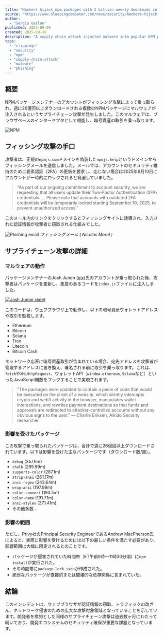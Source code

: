 ```yaml
---
title: "Hackers hijack npm packages with 2 billion weekly downloads in supply chain attack"
source: "https://www.bleepingcomputer.com/news/security/hackers-hijack-npm-packages-with-2-billion-weekly-downloads-in-supply-chain-attack/"
author:
  - "Sergiu Gatlan"
published: 2025-09-09
created: 2025-09-10
description: "A supply chain attack injected malware into popular NPM packages with over 2.6 billion weekly downloads. The compromise occurred after a maintainer's account was hijacked through a phishing attack, leading to the injection of malicious code designed to steal cryptocurrency."
tags:
  - "clippings"
  - "security"
  - "npm"
  - "supply-chain-attack"
  - "malware"
  - "phishing"
---
```


## 概要

NPMパッケージメンテナーのアカウントがフィッシング攻撃によって乗っ取られ、週に26億回以上ダウンロードされる複数のNPMパッケージにマルウェアが注入されるというサプライチェーン攻撃が発生しました。このマルウェアは、ブラウザベースのインターセプタとして機能し、暗号資産の取引を乗っ取ります。

![NPM](https://www.bleepstatic.com/content/hl-images/2022/07/05/NPM_head_pic.jpg)

## フィッシング攻撃の手口

攻撃者は、正規の`npmjs.com`ドメインを偽装した`npmjs.help`というドメインからフィッシングメールを送信しました。メールでは、アカウントのセキュリティ維持のため二要素認証（2FA）の更新を要求し、応じない場合は2025年9月10日にアカウントが一時的にロックされると脅迫していました。

> "As part of our ongoing commitment to account security, we are requesting that all users update their Two-Factor Authentication (2FA) credentials. ... Please note that accounts with outdated 2FA credentials will be temporarily locked starting September 10, 2025, to prevent unauthorized access."

このメール内のリンクをクリックするとフィッシングサイトに誘導され、入力された認証情報が攻撃者に窃取される仕組みでした。

![Phishing email](https://www.bleepstatic.com/images/news/u/1109292/2025/phishing-email.jpg)
*フィッシングメール ( Nicolas Morel )*

## サプライチェーン攻撃の詳細

### マルウェアの動作

パッケージメンテナーのJosh Junon ([qix](https://www.npmjs.com/~qix))氏のアカウントが乗っ取られた後、攻撃者はパッケージを更新し、悪意のあるコードを`index.js`ファイルに注入しました。

[![Josh Junon skeet](https://www.bleepstatic.com/images/news/u/1109292/2025/Josh_Junon_skeet.png)](https://bsky.app/profile/bad-at-computer.bsky.social/post/3lydmyzpwa22s)

このコードは、ウェブブラウザ上で動作し、以下の暗号資産ウォレットアドレスや取引を監視します。

- Ethereum
- Bitcoin
- Solana
- Tron
- Litecoin
- Bitcoin Cash

ネットワーク応答に暗号資産取引が含まれている場合、宛先アドレスを攻撃者が管理するアドレスに置き換え、署名される前に取引を乗っ取ります。これは、`fetch`や`XMLHttpRequest`、ウォレットAPI（`window.ethereum`, `Solana`など）といったJavaScript関数をフックすることで実現されます。

> "The packages were updated to contain a piece of code that would be executed on the client of a website, which silently intercepts crypto and web3 activity in the browser, manipulates wallet interactions, and rewrites payment destinations so that funds and approvals are redirected to attacker-controlled accounts without any obvious signs to the user."
> — Charlie Eriksen, Aikido Security researcher

### 影響を受けたパッケージ

この攻撃で乗っ取られたパッケージは、合計で週に26億回以上ダウンロードされています。以下は影響を受けた主なパッケージです（ダウンロード数/週）。

- `debug` (357.6m)
- `chalk` (299.99m)
- `supports-color` (287.1m)
- `strip-ansi` (261.17m)
- `ansi-regex` (243.64m)
- `wrap-ansi` (197.99m)
- `color-convert` (193.5m)
- `color-name` (191.71m)
- `ansi-styles` (371.41m)
- その他多数...

### 影響の範囲

ただし、Privy社のPrincipal Security EngineerであるAndrew MacPherson氏によると、実際に影響を受けるためには以下の厳しい条件を満たす必要があり、影響範囲は大幅に限定されるとのことです。

- パッケージが侵害されていた時間帯（ET午前9時〜11時30分頃）に`npm install`が実行された。
- その時間帯に`package-lock.json`が作成された。
- 脆弱なパッケージが直接的または間接的な依存関係に含まれていた。

## 結論

このインシデントは、ウェブブラウザが認証情報の窃取、トラフィックの改ざん、ネットワーク侵害のための広大な攻撃対象領域となっていることを示しています。開発者を標的とした同様のサプライチェーン攻撃は過去数ヶ月にわたって続いており、開発エコシステムのセキュリティ確保が重要な課題となっています。
